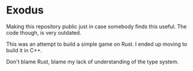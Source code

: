 # Exodus

Making this repository public just in case somebody finds this useful. The code though, is very outdated.

This was an attempt to build a simple game on Rust. I ended up moving to build it in C++.

Don't blame Rust, blame my lack of understanding of the type system.
